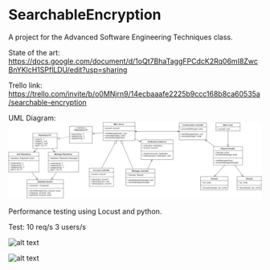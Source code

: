 # SearchableEncryption
A project for the Advanced Software Engineering Techniques class.

State of the art: https://docs.google.com/document/d/1oQt7BhaTaggFPCdcK2Rq06mI8ZwcBnYKlcH1SPflLDU/edit?usp=sharing

Trello link: https://trello.com/invite/b/o0MNjrn9/14ecbaaafe2225b9ccc168b8ca60535a/searchable-encryption

UML Diagram:
![alt text](https://github.com/Aavvii/SearchableEncryption/blob/main/SearchableEncryptionUML.drawio.png?raw=true)

Performance testing using Locust and python.

Test: 
10 req/s
3 users/s

![alt text](https://github.com/Aavvii/SearchableEncryption/API/stress_tests_locust/locust.png?raw=true)

![alt text](https://github.com/Aavvii/SearchableEncryption/API/stress_tests_locust/results.png?raw=true)
